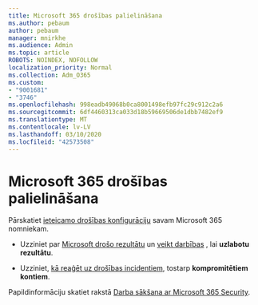 ```yaml
---
title: Microsoft 365 drošības palielināšana
ms.author: pebaum
author: pebaum
manager: mnirkhe
ms.audience: Admin
ms.topic: article
ROBOTS: NOINDEX, NOFOLLOW
localization_priority: Normal
ms.collection: Adm_O365
ms.custom:
- "9001681"
- "3746"
ms.openlocfilehash: 998eadb49068b0ca8001498efb97fc29c912c2a6
ms.sourcegitcommit: 6df4460313ca033d18b59669506de1dbb7482ef9
ms.translationtype: MT
ms.contentlocale: lv-LV
ms.lasthandoff: 03/10/2020
ms.locfileid: "42573508"
---
```

# <a name="increase-microsoft-365-security"></a>Microsoft 365 drošības palielināšana

Pārskatiet [ieteicamo drošības konfigurāciju](https://docs.microsoft.com/microsoft-365/security/office-365-security/tenant-wide-setup-for-increased-security?view=o365-worldwide) savam Microsoft 365 nomniekam.

- Uzziniet par [Microsoft drošo rezultātu](https://docs.microsoft.com/microsoft-365/security/mtp/microsoft-secure-score?view=o365-worldwide) un [veikt darbības](https://docs.microsoft.com/microsoft-365/security/mtp/microsoft-secure-score?view=o365-worldwide#take-action-to-improve-your-score) , lai **uzlabotu rezultātu**.

- Uzziniet, [kā reaģēt uz drošības incidentiem](https://docs.microsoft.com/microsoft-365/security/office-365-security/office365-security-incident-response-overview?view=o365-worldwide), tostarp **kompromitētiem kontiem**.

Papildinformāciju skatiet rakstā [Darba sākšana ar Microsoft 365 Security](https://docs.microsoft.com/microsoft-365/security/office-365-security/security-roadmap?view=o365-worldwide). 
